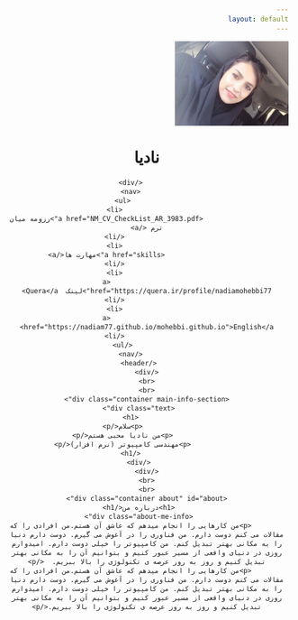 ```yaml
---
layout: default
---
```

<html lang="fa">

<head>
    <meta charset="utf-8">
    <meta name="viewport" content="width=device-width, initial-scale=1.0">
    <meta http-equiv="X-UA-compatible" content="ie=edge">
    <link rel="stylesheet" href="css/animate.css">
    <link rel="stylesheet" href="css/style.css">
    <title>نادیا محبی</title>
</head>

<body dir="rtl">
    <img src="IMG_5787[2312].jpg" weight="150px" height="150px" align="center">
    <div class="container navbar">
        <header>
            <div class="lgo">
                <h1>نادیا</h1>
               
            </div>
            <nav>
                <ul>
                    <li>
                        <a href="NM_CV_CheckList_AR_3983.pdf">رزومه میان ترم </a>
                    </li>
                    <li>
                        <a href="skills">مهارت ها</a>
                    </li>
                    <li>
                        <a href="https://quera.ir/profile/nadiamohebbi77">لینک  Quera</a>
                    </li>
                    <li>
                        <a href="https://nadiam77.github.io/mohebbi.github.io">English</a>
                    </li>
                </ul>
            </nav>
        </header>
    </div>
    <br>
    <br>
    <div class="container main-info-section">
        <div class="text">
            <h1>
                <p>سلام</p>
                <p>من نادیا محبی هستم</p>
                <p>مهندسی کامپیوتر (نرم افزار)</p>
            </h1>
        </div>
    </div>
    <br>
    <br>
    <div class="container about" id="about">
        <h1>درباره من</h1>
        <div class="about-me-info">
            <p>من کارهایی را انجام میدهم که عاشق آن هستم.من افرادی را که مقالات می کنم دوست دارم. من فناوری را در آغوش می گیرم. دوست دارم دنیا را به مکانی بهتر تبدیل کنم. من کامپیوتر را خیلی دوست دارم. امیدوارم روزی در دنیای واقعی از مسیر عبور کنیم و بتوانیم آن را به مکانی بهتر تبدیل کنیم و روز به روز عرصه ی تکنولوژی را بالا ببریم.  </p>
            <p>من کارهایی را انجام میدهم که عاشق آن هستم.من افرادی را که مقالات می کنم دوست دارم. من فناوری را در آغوش می گیرم. دوست دارم دنیا را به مکانی بهتر تبدیل کنم. من کامپیوتر را خیلی دوست دارم. امیدوارم روزی در دنیای واقعی از مسیر عبور کنیم و بتوانیم آن را به مکانی بهتر تبدیل کنیم و روز به روز عرصه ی تکنولوژی را بالا ببریم.</p>
           
